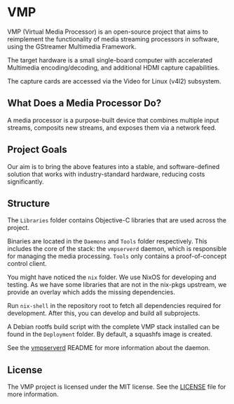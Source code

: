 # VMP
VMP (Virtual Media Processor) is an open-source project that aims to reimplement the functionality
of media streaming processors in software, using the GStreamer Multimedia
Framework.

The target hardware is a small single-board computer with accelerated
Multimedia encoding/decoding, and additional HDMI capture capabilities.

The capture cards are accessed via the Video for Linux (v4l2) subsystem.

## What Does a Media Processor Do?
A media processor is a purpose-built device that combines multiple input streams,
composits new streams, and exposes them via a network feed.

## Project Goals
Our aim is to bring the above features into a stable, and
software-defined solution that works with industry-standard hardware, reducing
costs significantly.

## Structure
The `Libraries` folder contains Objective-C libraries that are used across the project.

Binaries are located in the `Daemons` and `Tools` folder respectively. This includes the core of the stack:
the `vmpserverd` daemon, which is responsible for managing the media processing.
`Tools` only contains a proof-of-concept control client.

You might have noticed the `nix` folder. We use NixOS for developing and testing. As we have some libraries
that are not in the nix-pkgs upstream, we provide an overlay which adds the missing dependencies.

Run `nix-shell` in the repository root to fetch all dependencies required for
development. After this, you can develop and build all subprojects.

A Debian rootfs build script with the complete VMP stack installed can be found in the `Deployment` folder. By default, a squashfs image is created.

See the [vmpserverd](Daemons/vmpserverd/README.md) README for more information about the daemon.

## License

The VMP project is licensed under the MIT license. See the [LICENSE](LICENSE) file for more information.